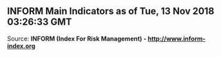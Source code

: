 ## INFORM Main Indicators as of Tue, 13 Nov 2018 03:26:33 GMT

Source: **INFORM (Index For Risk Management) - http://www.inform-index.org**